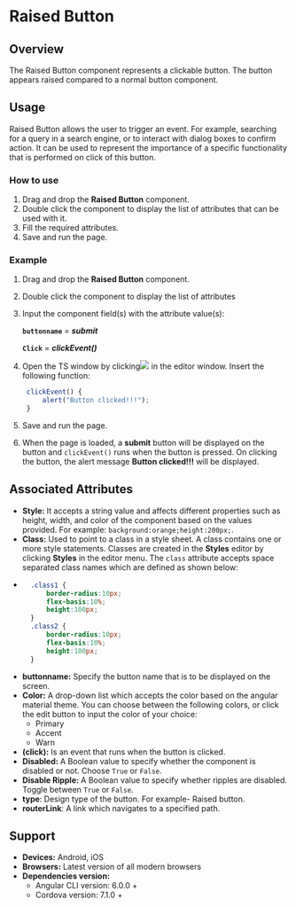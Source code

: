 # Raised Button

## Overview

The Raised Button component represents a clickable button. The button appears raised compared to a normal button component.

## Usage

Raised Button allows the user to trigger an event. For example, searching for a query in a search engine, or to interact with dialog boxes to confirm action. It can be used to represent the importance of a specific functionality that is performed on click of this button.

### How to use

1. Drag and drop the **Raised Button** component. 
2. Double click the component to display the list of attributes that can be used with it.
3. Fill the required attributes.
4. Save and run the page.

### Example

1. Drag and drop the **Raised Button** component. 
2. Double click the component to display the list of attributes 
3. Input the component field\(s\) with the attribute value\(s\):

    **`buttonname`** = _**submit**_

    **`Click`** = _**clickEvent\(\)**_ 

4. Open the TS window by clicking![](../../../.gitbook/assets/image%20%281%29.png) in the editor window. Insert the following function:

   ```typescript
    clickEvent() { 
        alert("Button clicked!!!");
    }
   ```

5. Save and run the page.
6. When the page is loaded, a **submit** button will be displayed on the button and  `clickEvent()` runs when the button is pressed. On clicking the button, the alert message **Button clicked!!!** will be displayed.

## Associated Attributes

* **Style:** It accepts a string value and affects different properties such as height, width, and color of the component based on the values provided. For example:  `background:orange;height:200px;`.
* **Class:** Used to point to a class in a style sheet. A class contains one or more style statements. Classes are created in the **Styles** editor by clicking  **Styles** in the editor menu. The `class` attribute accepts space separated class names which are defined as shown below:
* ```css
    .class1 {
        border-radius:10px;
        flex-basis:10%;
        height:100px;
    }
    .class2 {
        border-radius:10px;
        flex-basis:10%;
        height:100px;
    }
  ```
* **buttonname:** Specify the button name that is to be displayed on the screen.
* **Color:** A drop-down list which accepts the color based on the angular material theme. You can choose between the following colors, or click the edit button to input the color of your choice:
  * Primary
  * Accent
  * Warn
* **\(click\):** Is an event that runs when the button is clicked.
* **Disabled:** A Boolean value to specify whether the component is disabled or not. Choose `True` or `False`.
* **Disable Ripple:** A Boolean value to specify whether ripples are disabled. Toggle between `True` or `False`.
* **type**: Design type of the button. For example- Raised button.
* **routerLink**: A link which navigates to a specified path.

## Support

* **Devices:** Android, iOS
* **Browsers:**  Latest version of all modern browsers
* **Dependencies version:** 
  * Angular CLI version: 6.0.0 + 
  * Cordova version: 7.1.0 +

